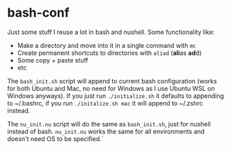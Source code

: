 # bash-conf
Just some stuff I reuse a lot in bash and nushell.  Some functionality like:

  - Make a directory and move into it in a single command with `mc`
  - Create permanent shortcuts to directories with `aliad` (**ali**as **ad**d)
  - Some copy + paste stuff
  - etc

The `bash_init.sh` script will append to current bash configuration (works for both Ubuntu and Mac, no need for Windows as I use Ubuntu WSL on Windows anyways).  If you just run `./initialize.sh` it defaults to appending to ~/.bashrc, if you run `./initalize.sh mac` it will append to ~/.zshrc instead.

The `nu_init.nu` script will do the same as `bash_init.sh`, just for nushell instead of bash.  `nu_init.nu` works the same for all environments and doesn't need OS to be specified.`
